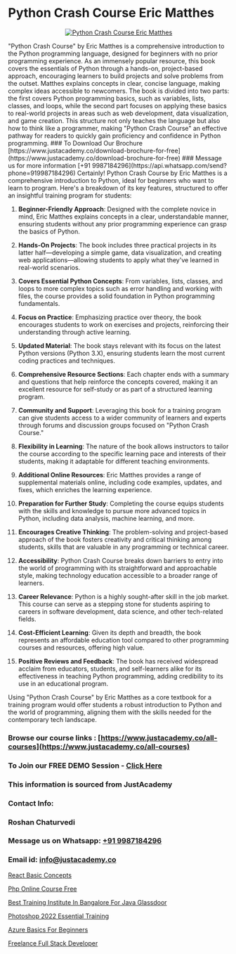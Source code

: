 # Python Crash Course Eric Matthes

<p align="center">
  <a href="https://justacademy.co/course-detail/python-training">
    <img src="https://justacademy.co/storage2/course_image/1709713400_course_image.webp" alt="Python Crash Course Eric Matthes">
  </a>
</p>
"Python Crash Course" by Eric Matthes is a comprehensive introduction to the Python programming language, designed for beginners with no prior programming experience. As an immensely popular resource, this book covers the essentials of Python through a hands-on, project-based approach, encouraging learners to build projects and solve problems from the outset. Matthes explains concepts in clear, concise language, making complex ideas accessible to newcomers. The book is divided into two parts: the first covers Python programming basics, such as variables, lists, classes, and loops, while the second part focuses on applying these basics to real-world projects in areas such as web development, data visualization, and game creation. This structure not only teaches the language but also how to think like a programmer, making "Python Crash Course" an effective pathway for readers to quickly gain proficiency and confidence in Python programming.
### To Download Our Brochure [https://www.justacademy.co/download-brochure-for-free](https://www.justacademy.co/download-brochure-for-free)
### Message us for more information [+91 9987184296](https://api.whatsapp.com/send?phone=919987184296)
Certainly! Python Crash Course by Eric Matthes is a comprehensive introduction to Python, ideal for beginners who want to learn to program. Here's a breakdown of its key features, structured to offer an insightful training program for students:

1) **Beginner-Friendly Approach**: Designed with the complete novice in mind, Eric Matthes explains concepts in a clear, understandable manner, ensuring students without any prior programming experience can grasp the basics of Python.

2) **Hands-On Projects**: The book includes three practical projects in its latter half—developing a simple game, data visualization, and creating web applications—allowing students to apply what they've learned in real-world scenarios.

3) **Covers Essential Python Concepts**: From variables, lists, classes, and loops to more complex topics such as error handling and working with files, the course provides a solid foundation in Python programming fundamentals.

4) **Focus on Practice**: Emphasizing practice over theory, the book encourages students to work on exercises and projects, reinforcing their understanding through active learning.

5) **Updated Material**: The book stays relevant with its focus on the latest Python versions (Python 3.X), ensuring students learn the most current coding practices and techniques.

6) **Comprehensive Resource Sections**: Each chapter ends with a summary and questions that help reinforce the concepts covered, making it an excellent resource for self-study or as part of a structured learning program.

7) **Community and Support**: Leveraging this book for a training program can give students access to a wider community of learners and experts through forums and discussion groups focused on "Python Crash Course."

8) **Flexibility in Learning**: The nature of the book allows instructors to tailor the course according to the specific learning pace and interests of their students, making it adaptable for different teaching environments.

9) **Additional Online Resources**: Eric Matthes provides a range of supplemental materials online, including code examples, updates, and fixes, which enriches the learning experience.

10) **Preparation for Further Study**: Completing the course equips students with the skills and knowledge to pursue more advanced topics in Python, including data analysis, machine learning, and more.

11) **Encourages Creative Thinking**: The problem-solving and project-based approach of the book fosters creativity and critical thinking among students, skills that are valuable in any programming or technical career.

12) **Accessibility**: Python Crash Course breaks down barriers to entry into the world of programming with its straightforward and approachable style, making technology education accessible to a broader range of learners.

13) **Career Relevance**: Python is a highly sought-after skill in the job market. This course can serve as a stepping stone for students aspiring to careers in software development, data science, and other tech-related fields.

14) **Cost-Efficient Learning**: Given its depth and breadth, the book represents an affordable education tool compared to other programming courses and resources, offering high value.

15) **Positive Reviews and Feedback**: The book has received widespread acclaim from educators, students, and self-learners alike for its effectiveness in teaching Python programming, adding credibility to its use in an educational program.

Using "Python Crash Course" by Eric Matthes as a core textbook for a training program would offer students a robust introduction to Python and the world of programming, aligning them with the skills needed for the contemporary tech landscape.

### Browse our course links : [https://www.justacademy.co/all-courses](https://www.justacademy.co/all-courses) 
### To Join our FREE DEMO Session - [Click Here](https://www.justacademy.co/register-for-course-demo)


### This information is sourced from JustAcademy
### Contact Info:
### Roshan Chaturvedi
### Message us on Whatsapp: [+91 9987184296](https://api.whatsapp.com/send?phone=919987184296)
### Email id: [info@justacademy.co](mailto:info@justacademy.co)
                
[React Basic Concepts](https://www.linkedin.com/pulse/react-basic-concepts-justacademy-jaipur-gdbxc?trackingId=o7oX87OWkyyCWf%2FwrAXnXw%3D%3D&lipi=urn%3Ali%3Apage%3Ad_flagship3_company_admin%3BIXUBIWFOQ8%2BPAHGixoaE%2FQ%3D%3D)

[Php Online Course Free](https://www.linkedin.com/pulse/php-online-course-free-justacademy-ahmedabad-vxnie?trackingId=%2BvBasxLDvllT%2FovGX%2FBIOQ%3D%3D&lipi=urn%3Ali%3Apage%3Ad_flagship3_company_admin%3BsgxkE5t4R9iHWE9515x%2Fgw%3D%3D)

[Best Training Institute In Bangalore For Java Glassdoor](https://medium.com/@namusn/best-training-institute-in-bangalore-for-java-glassdoor-eb21639c3bab)

[Photoshop 2022 Essential Training](https://medium.com/@akanshapatil/photoshop-2022-essential-training-a6f3d2d07139)

[Azure Basics For Beginners](https://justacademyin.github.io/Articles/Azure-Basics-For-Beginners)

[Freelance Full Stack Developer](https://justacademyin.github.io/justacademy/freelance-full-stack-developer)

